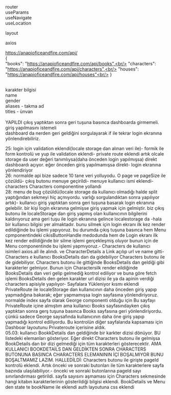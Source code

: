 router<br/>
useParams<br/>
useNavigate<br/>
useLocation<br/>

layout<br/>

axios<br/>

https://anapioficeandfire.com/api/<br/>
	{<br/>
	"books": "https://anapioficeandfire.com/api/books",<br/>
	"characters": "https://anapioficeandfire.com/api/characters",<br/>
	"houses": "https://anapioficeandfire.com/api/houses"<br/>
	}<br/>
<br/>

karakter bilgisi<br/>
	name<br/>
	gender<br/>
	aliases - takma ad<br/>
	titles - ünvan<br/>
<br/>
YAPILDI çıkış yaptıktan sonra geri tuşuna basınca dashboarda girmemeli. giriş yapılmasını istemeli<br/>
dashboard da nerden geri geldiğini sorgulayarak if ile tekrar login ekranına yönlendirebiliriz.<br/>

25:
login için validation eklendi(locale storage dan alınan veri ile)-
formik ile form kontrolü ve yup ile validation eklendi-
private route eklendi artık olcale storage da user değeri tanımlıysa(daha önceden login yapılmışsa) direkt dashboardı açıyor. eğer önceden giriş yapılmamışsa direkt- login ekranına yönlendiriyor
<br/>
26:
normalde api bize sadece 10 tane veri yolluyodu. O page ve pageSize ile çözüldü-
çıkış butonu menuye geçirildi-
menuye kullanıcı ismi eklendi-
characters Characters componentine yollandı
<br/>
28:
menu de bug çözüldü(locale storage da kullanıcı olmadığı halde split yaptığından sekmeyi hiç açmıyordu. varlığı sorgulandıktan sonra yapılıyor artık)-
kullanıcı giriş yaptıktan sonra geri tuşuna basarak login ekranına gelebilir. bir kişi login ekranına gelmişse giriş yapmak için gelmiştir.
	biz çıkış butonu ile localeStorage dan giriş yapmış olan kullanıcının bilgilerini kaldırıyoruz ama geri tuşu ile login ekranına gelince localestorage da -hala bir kullanıcı bilgisi yer almaktadır.
	bunu silmek için login ekranı ilk kez render edildiğinde bu işlemi yapıyoruz.
	bu durumda çıkış tuşuna basınca hem Menu cpmponentindeki cikisButtonHandle medodunda hem de Login ekranı ilk kez render edildiğinde bir silme işlemi gerçekleşmiş oluyor bunun için de Menu componentinde bu işlemi yapmıyoruz.-
Characters de kullanıcı isimleri axios.all ile alındı. ve CharacterDetails a Link açılıp url ve name gitti-
Characters e kullanıcı BooksDetails dan da gidebiliyor Characters butonu ile de gidebiliyor. Characters butonu ile gittiğinde BooksDetails dan geldiği gibi karakterler gelmiyor. Bunun için Charactersilk render eildiğinde
	BooksDetails dan veri gelip gelmediğ kontrol ediliyor ve buna göre fetch işlemi BooksDetails den gelen karakter url dizisi ile ya da apinin verdiği characters apisiyle yapılıyor-
Sayfalara Yükleniyor kısmı eklendi
PrivateRoute ile localeStorage dan kullanıcının daha önceden giriş yapıp yapmadığına bakarak; eğer yapmamışsa login sayfasına yönlendiriyoruz. normalde index sayfa olarak George componenti olduğu için Bu sayfayı PrivateRoute 
	içine almıştım ama kullanıcı Books sayfasındayken çıkış yaptıktan sonra gerş tuşuna basınca Books sayfasına geri yönlendiriyordu. çünkü sadece George saysafında kullanıcının daha öne giriş yapıp yapmadığı kontrol ediliyordu. 
	Bu kontrolün diğer sayfalarıda  kapsaması için Dashboar layoutunu Privateroute içerisine aldık.
<br/>
05.03:
kullanıcı BookkDetails dan geldiğinde bir karkter dizisi dönüyor. BU listedeki elemanları gösteriyor. Eğer direkt Characters butonu ile gelmişsa 
	BookDetails dan bir dizi gelmediği için tüm karakterleri gösterecektir. AMA KULLANICI BOOKDETAİLS DAN GELDİKTEN SONRA CHARACTERS BUTONUNA BASINCA 
	CHARACTERS ELEMANININ İÇİ BOŞALMIYOR BUNU BOŞALTMAMIZ LAZIM.
	HALLEDİLDİ: 
Characters butonu ile girişte pageId kontrolü eklendi. Artık önceki ve sonraki butonları ile tüm karakterlere sayfa bazında ulaşılabiliyor.-
önceki ve sonraki butonlarına pageId sayı sınırlandırması getirildi. sayfa sayısını aşmaması için
Characters sekmesinde hangi kitabın karakterlerinin gösterildiği bilgisi eklendi. BookDetails ve Menu den state te bookName ile eklendi
auth layoutuna css eklendi  
